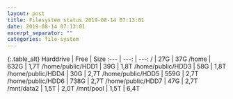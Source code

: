 ```yaml
---
layout: post
title: Filesystem status 2019-08-14 07:13:01
date: 2019-08-14 07:13:01
excerpt_separator: ""
categories: file-system
---
```

{:.table_alt}
Harddrive | Free | Size
:--- | ---: | ---:
/ | 27G | 37G
/home | 632G | 1,7T
/home/public/HDD1 | 39G | 1,8T
/home/public/HDD3 | 58G | 1,8T
/home/public/HDD4 | 30G | 2,7T
/home/public/HDD5 | 559G | 2,7T
/home/public/HDD6 | 738G | 2,7T
/home/public/HDD7 | 47G | 2,7T
/mnt/data2 | 1,5T | 2,0T
/mnt/pool | 1,5T | 6,4T
